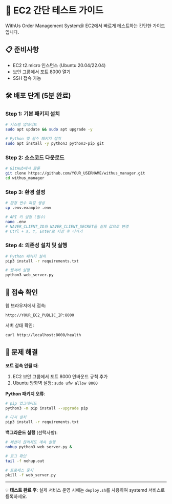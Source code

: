 # 🚀 EC2 간단 테스트 가이드

WithUs Order Management System을 EC2에서 빠르게 테스트하는 간단한 가이드입니다.

## 📋 준비사항

- EC2 t2.micro 인스턴스 (Ubuntu 20.04/22.04)
- 보안 그룹에서 포트 8000 열기
- SSH 접속 가능

## 🛠️ 배포 단계 (5분 완료)

### Step 1: 기본 패키지 설치
```bash
# 시스템 업데이트
sudo apt update && sudo apt upgrade -y

# Python 및 필수 패키지 설치
sudo apt install -y python3 python3-pip git
```

### Step 2: 소스코드 다운로드
```bash
# GitHub에서 클론
git clone https://github.com/YOUR_USERNAME/withus_manager.git
cd withus_manager
```

### Step 3: 환경 설정
```bash
# 환경 변수 파일 생성
cp .env.example .env

# API 키 설정 (필수)
nano .env
# NAVER_CLIENT_ID와 NAVER_CLIENT_SECRET을 실제 값으로 변경
# Ctrl + X, Y, Enter로 저장 후 나가기
```

### Step 4: 의존성 설치 및 실행
```bash
# Python 패키지 설치
pip3 install -r requirements.txt

# 웹서버 실행
python3 web_server.py
```

## 🎯 접속 확인

웹 브라우저에서 접속:
```
http://YOUR_EC2_PUBLIC_IP:8000
```

서버 상태 확인:
```bash
curl http://localhost:8000/health
```

## 🔧 문제 해결

**포트 접속 안될 때**:
1. EC2 보안 그룹에서 포트 8000 인바운드 규칙 추가
2. Ubuntu 방화벽 설정: `sudo ufw allow 8000`

**Python 패키지 오류**:
```bash
# pip 업그레이드
python3 -m pip install --upgrade pip

# 다시 설치
pip3 install -r requirements.txt
```

**백그라운드 실행** (선택사항):
```bash
# 세션이 끊어져도 계속 실행
nohup python3 web_server.py &

# 로그 확인
tail -f nohup.out

# 프로세스 중지
pkill -f web_server.py
```

---

💡 **테스트 완료 후**: 실제 서비스 운영 시에는 `deploy.sh`를 사용하여 systemd 서비스로 등록하세요.